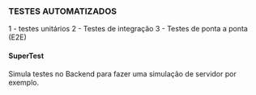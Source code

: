 ### TESTES AUTOMATIZADOS

1 - testes unitários
2 - Testes de integração
3 - Testes de ponta a ponta (E2E)


#### SuperTest

Simula testes no Backend para fazer uma simulação de servidor por exemplo. 